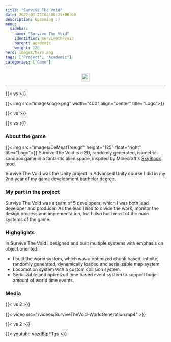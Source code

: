 ```yaml
---
title: "Survive The Void"
date: 2022-01-21T08:06:25+06:00
description: Upcoming :)
menu:
  sidebar:
    name: "Survive The Void"
    identifier: survivethevoid
    parent: academic
    weight: 120
hero: images/hero.png
tags: ["Project", "Academic"]
categories: ["Game"]
---
```

<p style="text-align: center;">
<!--- 
<a href="https://www.facebook.com/PhantomBeasts"><img src="/facebook.svg" width="25" align="center"><a>
<a href="https://store.steampowered.com/app/1483000/Phantom_Beasts__Redemption/"><img src="/steam.svg" width="25" align="center"><a>
<a href="https://supersky.games/"><img src="/external-link.svg" width="25" align="center"><a>
--->
<a href="https://github.com/Phoder1/SurviveTheVoid"><img src="/github.svg" width="25" align="center"><a>
</p>

---

{{< vs >}}

{{< img src="images/logo.png" width="400" align="center" title="Logo">}}

{{< vs >}}



{{< vs >}}

### About the game  
{{< img src="images/DeMeatTree.gif" height="125" float="right" title="Logo">}}
Survive The Void is a 2D, randomly generated, isometric sandbox game in a fantastic alien space, inspired by Minecraft's [SkyBlock mod](https://skyblock.com/).

Survive The Void was the Unity project in Advanced Unity course I did in my 2nd year of my game development bachelor degree.

### My part in the project
Survive The Void was a team of 5 developers, which I was both lead developer and producer.
As the lead I had to divide the work, monitor the design process and implementation, but I also built most of the main systems of the game.

### Highglights
In Survive The Void I designed and built multiple systems with emphasis on object oriented:
- I built the world system, which was a optimized chunk based, infinite, randomly generated, dynamically loaded and serializable map system.
- Locomotion system with a custom collision system.
- Serializable and optimized time based event system to support huge amount of world time events.

### Media
{{< vs 2 >}}

{{< video src="/videos/SurviveTheVoid-WorldGeneration.mp4" >}}

{{< vs 2 >}}

{{< youtube vazdBjpFTgs >}}


